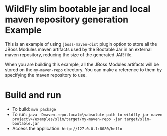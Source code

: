 # WildFly slim bootable jar and local maven repository generation Example

This is an example of using `jboss-maven-dist` plugin option to store all the JBoss Modules maven artifacts used by the Bootable Jar in an external maven repository, reducing the size of the generated JAR file.

When you are building this example, all the JBoss Modules artifacts will be stored on the `my-maven-repo` directory. You can make a reference to them by specifying the maven repository to use.

Build and run
=============

* To build: `mvn package`
* To run: `java -Dmaven.repo.local=\<absolute path to wildfly jar maven project\>/examples/slim/target/my-maven-repo -jar target/slim-bootable.jar`
* Access the application: `http://127.0.0.1:8080/hello`
